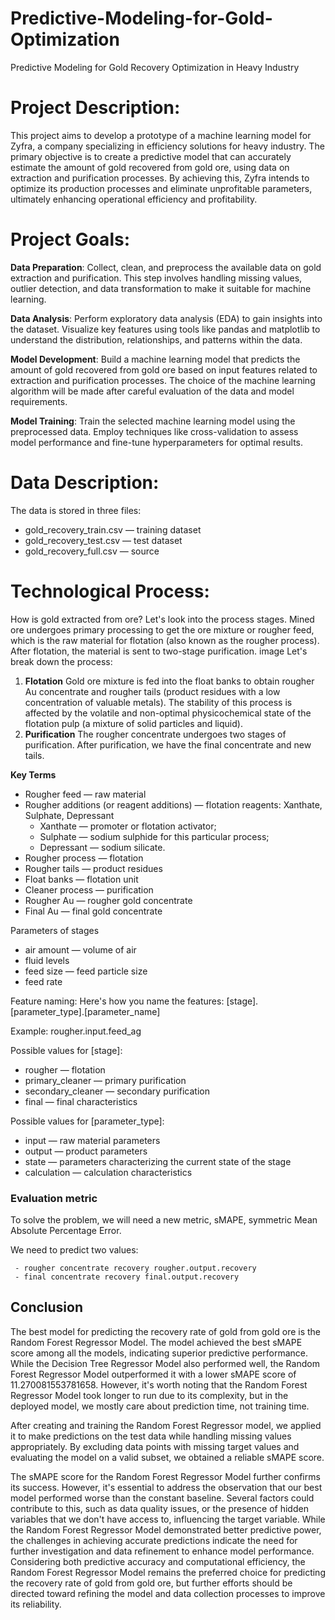 # Predictive-Modeling-for-Gold-Optimization

Predictive Modeling for Gold Recovery Optimization in Heavy Industry

# Project Description:

This project aims to develop a prototype of a machine learning model for Zyfra, a company specializing in efficiency solutions for heavy industry. The primary objective is to create a predictive model that can accurately estimate the amount of gold recovered from gold ore, using data on extraction and purification processes. By achieving this, Zyfra intends to optimize its production processes and eliminate unprofitable parameters, ultimately enhancing operational efficiency and profitability.

# Project Goals:

**Data Preparation**: Collect, clean, and preprocess the available data on gold extraction and purification. This step involves handling missing values, outlier detection, and data transformation to make it suitable for machine learning.

**Data Analysis**: Perform exploratory data analysis (EDA) to gain insights into the dataset. Visualize key features using tools like pandas and matplotlib to understand the distribution, relationships, and patterns within the data.

**Model Development**: Build a machine learning model that predicts the amount of gold recovered from gold ore based on input features related to extraction and purification processes. The choice of the machine learning algorithm will be made after careful evaluation of the data and model requirements.

**Model Training**: Train the selected machine learning model using the preprocessed data. Employ techniques like cross-validation to assess model performance and fine-tune hyperparameters for optimal results.

# Data Description:
The data is stored in three files:
* gold_recovery_train.csv — training dataset 
* gold_recovery_test.csv — test dataset 
* gold_recovery_full.csv — source

# Technological Process:

How is gold extracted from ore? Let's look into the process stages.
Mined ore undergoes primary processing to get the ore mixture or rougher feed, which is the raw material for flotation (also known as the rougher process). After flotation, the material is sent to two-stage purification.
image
Let's break down the process:
1. **Flotation**
Gold ore mixture is fed into the float banks to obtain rougher Au concentrate and rougher tails (product residues with a low concentration of valuable metals).
The stability of this process is affected by the volatile and non-optimal physicochemical state of the flotation pulp (a mixture of solid particles and liquid).
2. **Purification**
The rougher concentrate undergoes two stages of purification. After purification, we have the final concentrate and new tails.

**Key Terms**
- Rougher feed — raw material
- Rougher additions (or reagent additions) — flotation reagents: Xanthate, Sulphate, Depressant
    - Xanthate — promoter or flotation activator;
    - Sulphate — sodium sulphide for this particular process;
    - Depressant — sodium silicate.
- Rougher process — flotation
- Rougher tails — product residues
- Float banks — flotation unit
- Cleaner process — purification
- Rougher Au — rougher gold concentrate
- Final Au — final gold concentrate

Parameters of stages

- air amount — volume of air
- fluid levels
- feed size — feed particle size
- feed rate

Feature naming: 
Here's how you name the features:
[stage].[parameter_type].[parameter_name]

Example: rougher.input.feed_ag

Possible values for [stage]:
- rougher — flotation
- primary_cleaner — primary purification
- secondary_cleaner — secondary purification
- final — final characteristics

Possible values for [parameter_type]:
- input — raw material parameters
- output — product parameters
- state — parameters characterizing the current state of the stage
- calculation — calculation characteristics

### Evaluation metric
To solve the problem, we will need a new metric, sMAPE, symmetric Mean Absolute Percentage Error. 

We need to predict two values:

     - rougher concentrate recovery rougher.output.recovery
     - final concentrate recovery final.output.recovery

## Conclusion
The best model for predicting the recovery rate of gold from gold ore is the Random Forest Regressor Model. The model achieved the best sMAPE score among all the models, indicating superior predictive performance. While the Decision Tree Regressor Model also performed well, the Random Forest Regressor Model outperformed it with a lower sMAPE score of 11.270081553781658. However, it's worth noting that the Random Forest Regressor Model took longer to run due to its complexity, but in the deployed model, we mostly care about prediction time, not training time.

After creating and training the Random Forest Regressor model, we applied it to make predictions on the test data while handling missing values appropriately. By excluding data points with missing target values and evaluating the model on a valid subset, we obtained a reliable sMAPE score.

The sMAPE score for the Random Forest Regressor Model further confirms its success. However, it's essential to address the observation that our best model performed worse than the constant baseline. Several factors could contribute to this, such as data quality issues, or the presence of hidden variables that we don't have access to, influencing the target variable. While the Random Forest Regressor Model demonstrated better predictive power, the challenges in achieving accurate predictions indicate the need for further investigation and data refinement to enhance model performance. Considering both predictive accuracy and computational efficiency, the Random Forest Regressor Model remains the preferred choice for predicting the recovery rate of gold from gold ore, but further efforts should be directed toward refining the model and data collection processes to improve its reliability.
